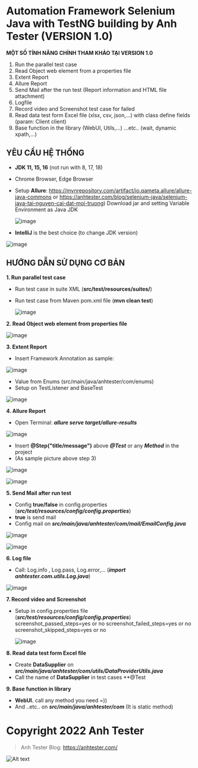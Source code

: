 # Automation Framework Selenium Java with TestNG building by Anh Tester (VERSION 1.0)

**MỘT SỐ TÍNH NĂNG CHÍNH THAM KHẢO TẠI VERSION 1.0**
1. Run the parallel test case
2. Read Object web element from a properties file
3. Extent Report
4. Allure Report
5. Send Mail after the run test (Report information and HTML file attachment)
6. Logfile
7. Record video and Screenshot test case for failed
8. Read data test form Excel file (xlsx, csv, json,...) with class define fields (param: Client client)
9. Base function in the library (WebUI, Utils,...)
   ...etc.. (wait, dynamic xpath,...)
   
   
## **YÊU CẦU HỆ THỐNG**
- **JDK 11, 15, 16** (not run with 8, 17, 18)
- Chrome Browser, Edge Browser
- Setup **Allure**:
   https://mvnrepository.com/artifact/io.qameta.allure/allure-java-commons
   or
   https://anhtester.com/blog/selenium-java/selenium-java-tai-nguyen-cai-dat-moi-truong) 
   Download jar and setting Variable Environment as Java JDK
   
   ![image](https://user-images.githubusercontent.com/87883620/161661705-b8706957-5a26-4faf-8ddf-2f9aef78418e.png)

- **IntelliJ** is the best choice (to change JDK version)

![image](https://user-images.githubusercontent.com/87883620/161707184-7ad558f2-0d7d-4851-bfd6-2796d4e46593.png)



## **HƯỚNG DẪN SỬ DỤNG CƠ BẢN**


**1. Run parallel test case**
- Run test case in suite XML (**src/test/resources/suites/**)
- Run test case from Maven pom.xml file
  (**mvn clean test**)
  
  ![image](https://user-images.githubusercontent.com/87883620/161658761-5040e527-b410-46b3-8697-3298523e201d.png)



**2. Read Object web element from properties file**

![image](https://user-images.githubusercontent.com/87883620/161658681-58f3a183-cbfd-433d-853a-927e4373f51c.png)



**3. Extent Report**
- Insert Framework Annotation as sample:

![image](https://user-images.githubusercontent.com/87883620/161657646-3dd652c6-a310-4006-a0cb-de63e2e87e36.png)

- Value from Enums (src/main/java/anhtester/com/enums)
- Setup on TestListener and BaseTest

![image](https://user-images.githubusercontent.com/87883620/161657754-c29b1ee9-f2fb-44b3-bee0-9f425a7cab6f.png)



**4. Allure Report**

- Open Terminal: ***allure serve target/allure-results***

![image](https://user-images.githubusercontent.com/87883620/161662507-9e4dc698-e452-4b43-a4f5-9808c81419a2.png)


- Insert **@Step("title/message")** above ***@Test*** or any ***Method*** in the project
- (As sample picture above step 3)

![image](https://user-images.githubusercontent.com/87883620/161657680-af29973d-4e52-451f-b1d6-40b12d182845.png)

![image](https://user-images.githubusercontent.com/87883620/161657689-10365747-ed8f-4ca8-9d84-8060514f216b.png)



**5. Send Mail after run test**

- Config **true/false** in config.properties
  (***src/test/resources/config/config.properties***)
- **true** is send mail
- Config mail on ***src/main/java/anhtester/com/mail/EmailConfig.java***

![image](https://user-images.githubusercontent.com/87883620/161658851-2aa41091-ac99-45d9-a79f-aaa828052efb.png)

![image](https://user-images.githubusercontent.com/87883620/161659238-88337f69-b742-4cd7-87f2-76670519c8dd.png)



**6. Log file**

- Call: Log.info , Log.pass, Log.error,...
 (***import anhtester.com.utils.Log.java***)
 
 ![image](https://user-images.githubusercontent.com/87883620/161657858-d333ac1d-9e7b-4c1b-baac-151a237a1fa0.png)



**7. Record video and Screenshot**

- Setup in config.properties file
(***src/test/resources/config/config.properties***)
  screenshot_passed_steps=yes or no
  screenshot_failed_steps=yes or no
  screenshot_skipped_steps=yes or no
  
  ![image](https://user-images.githubusercontent.com/87883620/161657881-5235139a-9982-43c0-ac37-09f22fff1206.png)



**8. Read data test form Excel file**

- Create **DataSupplier** on ***src/main/java/anhtester/com/utils/DataProviderUtils.java***
- Call the name of **DataSupplier** in test cases **@Test

**9. Base function in library**

- **WebUI.** call any method you need =))
- And ..etc.. on ***src/main/java/anhtester/com***
(It is static method)


# Copyright 2022 Anh Tester

> Anh Tester Blog: https://anhtester.com/

![Alt text](https://anhtester.com/uploads/logo/anhtester_logo_512.png?raw=true "Anh Tester - Automation Testing")
